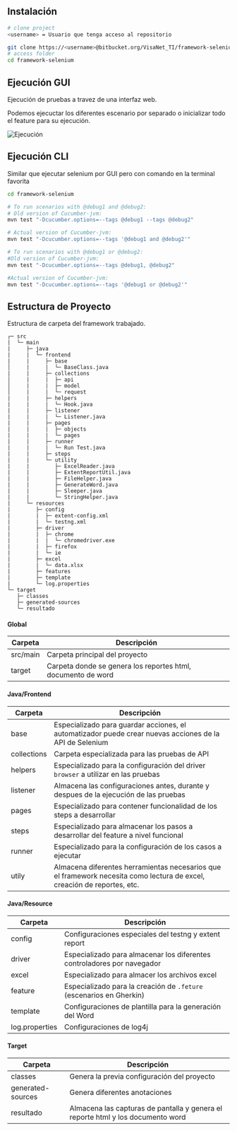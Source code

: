 ## Instalación

```bash
# clone project
<username> = Usuario que tenga acceso al repositorio 

git clone https://<username>@bitbucket.org/VisaNet_TI/framework-selenium.git
# access folder
cd framework-selenium
```

## Ejecución GUI

Ejecución de pruebas a travez de una interfaz web. 

Podemos ejecuctar los diferentes escenario por separado o inicializar todo el feature para su ejecución.

![Ejecución](/images/ejecucion/gui.png)


## Ejecución CLI

Similar que ejecutar selenium por GUI pero con comando en la terminal favorita

```bash
cd framework-selenium

# To run scenarios with @debug1 and @debug2:
# Old version of Cucumber-jvm:
mvn test "-Dcucumber.options=--tags @debug1 --tags @debug2"

# Actual version of Cucumber-jvm:
mvn test "-Dcucumber.options=--tags '@debug1 and @debug2'"

# To run scenarios with @debug1 or @debug2:
#Old version of Cucumber-jvm:
mvn test "-Dcucumber.options=--tags @debug1, @debug2"

#Actual version of Cucumber-jvm:
mvn test "-Dcucumber.options=--tags '@debug1 or @debug2'"
```

## Estructura de Proyecto

Estructura de carpeta del framework trabajado.

``` 
┌─ src
|  └─ main
|     ├─ java
|     |  └─ frontend
|     |     ├─ base
│     |     |  └─ BaseClass.java
|     |     ├─ collections
│     |     |  ├─ api
│     |     |  ├─ model
│     |     |  └─ request
|     |     ├─ helpers
|     |     |  └─ Hook.java
|     |     ├─ listener
|     |     |  └─ Listener.java
|     |     ├─ pages
|     |     |  ├─ objects
|     |     |  └─ pages 
|     |     ├─ runner
|     |     |  └─ Run Test.java
|     |     ├─ steps
|     |     └─ utility
|     |        ├─ ExcelReader.java
|     |        ├─ ExtentReportUtil.java
|     |        ├─ FileHelper.java
|     |        ├─ GenerateWord.java
|     |        ├─ Sleeper.java
|     |        └─ StringHelper.java
|     └─ resources
|        ├─ config
|        |  ├─ extent-config.xml
|        |  └─ testng.xml 
|        ├─ driver
|        |  ├─ chrome
|        |  |  └─ chromedriver.exe
|        |  ├─ firefox
|        |  └─ ie
|        ├─ excel
|        |  └─ data.xlsx
|        ├─ features
|        ├─ template
|        └─ log.properties      
└─ target
   ├─ classes
   ├─ generated-sources
   └─ resultado
```

#### Global

| Carpeta | Descripción |
| ----------- | ----------- |
| src/main | Carpeta principal del proyecto |
| target | Carpeta donde se genera los reportes html, documento de word |

#### Java/Frontend

| Carpeta | Descripción |
| ----------- | ----------- |
base | Especializado para guardar acciones, el automatizador puede crear nuevas acciones de la API de Selenium 
collections | Carpeta especializada para las pruebas de API
helpers | Especializado para la configuración del driver `browser` a utilizar en las pruebas
listener | Almacena las configuraciones antes, durante y despues de la ejecución de las pruebas
pages | Especializado para contener funcionalidad de los steps a desarrollar
steps | Especializado para almacenar los pasos a desarrollar del feature a nivel funcional
runner | Especializado para la configuración de los casos a ejecutar
utily | Almacena diferentes herramientas necesarios que el framework necesita como lectura de excel, creación de reportes, etc.

#### Java/Resource
| Carpeta | Descripción |
| ----------- | ----------- |
config | Configuraciones especiales del testng y extent report
driver | Especializado para almacenar los diferentes controladores por navegador
excel | Especializado para almacer los archivos excel
feature | Especializado para la creación de `.feture` (escenarios en Gherkin)
template | Configuraciones de plantilla para la generación del Word
log.properties | Configuraciones de log4j

#### Target
| Carpeta | Descripción |
| ----------- | ----------- |
classes | Genera la previa configuración del proyecto
generated-sources | Genera diferentes anotaciones
resultado | Almacena las capturas de pantalla y genera el reporte html y los documento word